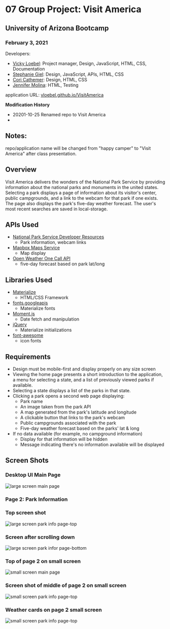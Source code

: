 # 07 Group Project: Visit America
## University of Arizona Bootcamp 
### February 3, 2021
Developers:
* [Vicky Loebel](https://github.com/vloebel): Project manager, Design, JavaScript, HTML, CSS, Documentation
* [Stephanie Giel](https://github.com/SGiel): Design, JavaScript, APIs, HTML, CSS
* [Cori Cathemer](https://github.com/coricathemer): Design, HTML, CSS
* [Jennifer Molina](https://github.com/JenMol86): HTML, Testing

application URL: [vloebel.github.io/VisitAmerica](https://vloebel.github.io/VisitAmerica/) 

**Modification History**  

* 20201-10-25 Renamed repo to Visit America
* 
## Notes:
repo/application name will be changed from "happy camper" to "Visit America" after class presentation. 


## Overview
Visit America delivers the wonders of the National Park Service by providing information about the national parks and monuments in the united states. Selecting a park displays a page of information about its visitor's center, public campgrounds, and a link to the webcam for that park if one exists. The page also displays the park's five-day weather forecast. The user's most recent searches are saved in local-storage.

## APIs Used
* [National Park Service Developer Resources](https://www.nps.gov/subjects/developer/index.htm)
  * Park information, webcam links
* [Mapbox Maps Service](https://docs.mapbox.com/api/maps/)
  * Map display
* [Open Weather One Call API](https://openweathermap.org/api/one-call-api)
  * five-day forecast based on park lat/long

## Libraries Used
* [Materialize](https://materializecss.com/)
  * HTML/CSS Framework
* [fonts.googleapis](https://fonts.google.com/)
  * Materialize fonts
* [Moment.js](https://momentjs.com/docs/)
  * Date fetch and manipulation
* [jQuery](https://jquery.com/)
  * Materialize initializations
* [font-awesome](https://fontawesome.com/)
  * icon fonts

## Requirements
* Design must be mobile-first and display properly on any size screen
* Viewing the home page presents a short introduction to the application, a  menu for selecting a state, and a list of previously viewed parks if available.
* Selecting a state displays a list of the parks in that state. 
* Clicking a park opens a second web page displaying: 
  * Park name
  * An image taken from the park API 
  * A map generated from the park's latitude and longitude
  * A clickable button that links to the park's webcam 
  * Public campgrounds associated with the park
  * Five-day weather forecast based on the parks' lat & long
* If no data available (for example, no campground information)  
  * Display for that information will be hidden
  * Message indicating there's no information available will be displayed

## Screen Shots
### Desktop UI Main Page
![large screen main page](./assets/img/demo.large-screen.01.JPG)

### Page 2: Park Information 
### Top screen shot
![large screen park info page-top](./assets/img/demo.large-screen.02.JPG)
### Screen after scrolling down
![large screen park infor page-bottom](./assets/img/demo.large-screen.03.JPG)

### Top of page 2 on small screen
![small screen main page](./assets/img/demo.small-screen.01.JPG)

### Screen shot of middle of page 2 on small screen
![small screen park info page-top](./assets/img/demo.small-screen.02.JPG)

### Weather cards on page 2 small screen
![small screen park info page-top](./assets/img/demo.small-screen.03.JPG)

